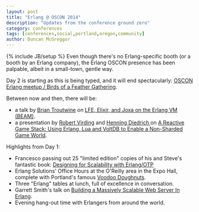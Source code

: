 ```yaml
---
layout: post
title: "Erlang @ OSCON 2014"
description: "Updates from the conference ground zero"
category: conferences
tags: [conferences,social,portland,oregon,community]
author: Duncan McGreggor
---
```

{% include JB/setup %}
Even though there's no Erlang-specific booth (or a booth by an Erlang company),
the Erlang OSCON presence has been palpable, albeit in a small-town, gentle
way.

Day 2 is starting as this is being typed, and it will end spectacularly:
<a href="http://www.meetup.com/Portland-Erlang-User-Group/events/173296812/?fromJoin=173296812">OSCON
Erlang meetup / Birds of a Feather Gathering</a>.

Between now and then, there will be:

* a talk by
  <a href="https://twitter.com/bltroutwine">Brian Troutwine</a> on
  <a href="www.oscon.com/oscon2014/public/schedule/detail/34281">LFE, Elixir, and Joxa
  on the Erlang VM (BEAM)</a>.
* a presentation by <a href="http://www.oscon.com/oscon2014/public/schedule/speaker/174073">Robert
  Virding</a> and
  <a href="http://www.oscon.com/oscon2014/public/schedule/speaker/174072">Henning Diedrich </a> on
  <a href="http://www.oscon.com/oscon2014/public/schedule/detail/35038">A
  Reactive Game Stack: Using Erlang, Lua and VoltDB to Enable a Non-Sharded Game World</a>.

Highlights from Day 1:

* Francesco passing out 25 "limited edition" copies of his and Steve's fantastic book:
  <a href="http://shop.oreilly.com/product/0636920024149.do">Designing
  for Scalability with Erlang/OTP<a/>
* Erlang Solutions' Office Hours at the O'Reilly area in the Expo Hall, complete with
  Portland's famous <a href="https://twitter.com/oubiwann/statuses/491645680276885504">Voodoo
  Doughnuts</a>.
* Three "Erlang" tables at lunch, full of excellence in conversation.
* Garrett Smith's talk on <a href="http://www.oscon.com/oscon2014/public/schedule/detail/34881">Building
  a Massively Scalable Web Server In Erlang</a>.
* Evening hang-out time with Erlangers from around the world.


